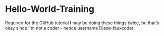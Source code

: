 # Hello-World-Training
Required for the GitHub tutorial
I may be doing these things twice, bu that's okay since I'm not a coder - hence username Diane-fauxcoder

